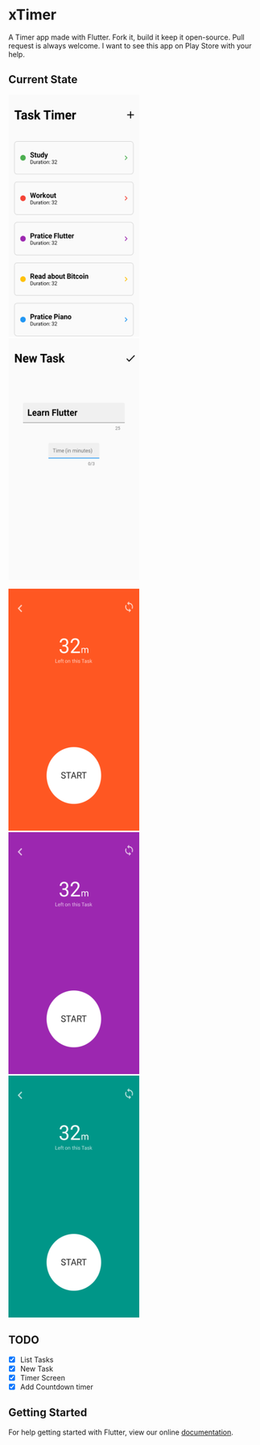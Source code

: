 # xTimer

A Timer app made with Flutter. Fork it, build it keep it open-source. Pull request is always welcome. I want to see this app on Play Store with your help.

## Current State
<img src="/screenshots/img1.png" width="260" height="480"> <img src="/screenshots/img2.png" width="260" height="480">

<img src="/screenshots/img4.png" width="260" height="480"> <img src="/screenshots/img5.png" width="260" height="480"> <img src="/screenshots/img3.png" width="260" height="480">

## TODO
- [x] List Tasks
- [x] New Task
- [x] Timer Screen
- [x] Add Countdown timer

## Getting Started

For help getting started with Flutter, view our online
[documentation](https://flutter.io/).

